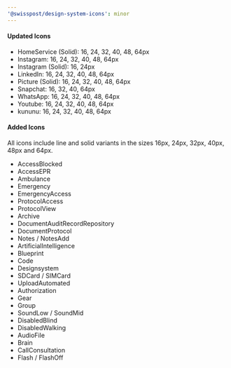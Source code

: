 ```yaml
---
'@swisspost/design-system-icons': minor
---
```


#### Updated Icons
- HomeService (Solid): 16, 24, 32, 40, 48, 64px
- Instagram: 16, 24, 32, 40, 48, 64px
- Instagram (Solid): 16, 24px
- LinkedIn: 16, 24, 32, 40, 48, 64px
- Picture (Solid): 16, 24, 32, 40, 48, 64px
- Snapchat: 16, 32, 40, 64px
- WhatsApp: 16, 24, 32, 40, 48, 64px
- Youtube: 16, 24, 32, 40, 48, 64px
- kununu: 16, 24, 32, 40, 48, 64px

#### Added Icons
All icons include line and solid variants in the sizes 16px, 24px, 32px, 40px, 48px and 64px.

- AccessBlocked
- AccessEPR
- Ambulance
- Emergency
- EmergencyAccess
- ProtocolAccess
- ProtocolView
- Archive
- DocumentAuditRecordRepository
- DocumentProtocol
- Notes / NotesAdd
- ArtificialIntelligence
- Blueprint
- Code
- Designsystem
- SDCard / SIMCard
- UploadAutomated
- Authorization
- Gear
- Group
- SoundLow / SoundMid
- DisabledBlind
- DisabledWalking
- AudioFile
- Brain
- CallConsultation
- Flash / FlashOff

